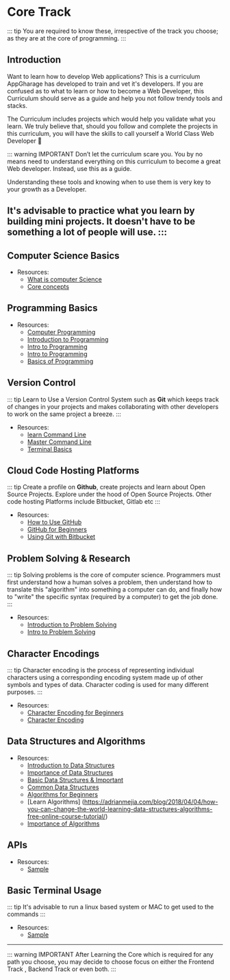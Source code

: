 # Core Track <Badge text="Under Construction" type="warn"/> 
::: tip
You are required to know these, irrespective of the track you choose; as they are at the core 
of programming.
:::


## Introduction
Want to learn how to develop Web applications? This is a curriculum AppGharage has developed to train and vet it's developers. If you are confused as to what to learn or how to become a Web Developer, this Curriculum should serve as a guide and help you not follow trendy tools and stacks.

The Curriculum includes projects which would help you validate what you learn. We truly believe that, should you follow and complete the projects in this curriculum, you will have the skills to call yourself a World Class Web Developer :metal: 

::: warning IMPORTANT
Don’t let the curriculum scare you. You by no means need to understand everything on this curriculum to become a great Web developer. Instead, use this as a guide.

Understanding these tools and knowing when to use them is very key to your growth as a Developer.

It's advisable to practice what you learn by building mini projects. It doesn't have to be something a lot of people will use. 
:::
---


## Computer Science Basics
* Resources: 
    - [What is computer Science](http://interactivepython.org/courselib/static/pythonds/Introduction/WhatIsComputerScience.html)
    - [Core concepts](http://carlcheo.com/compsci)


## Programming Basics
* Resources: 
    - [Computer Programming](http://www.tutorialspoint.com/computer_programming/computer_programming_overview.htm)
    - [Introduction to Programming](http://interactivepython.org/courselib/static/pythonds/Introduction/WhatIsProgramming.html)
    - [Intro to Programming](https://www.freebsd.org/doc/en/books/developers-handbook/tools-programming.html)
    - [Intro to Programming](https://medium.freecodecamp.org/a-gentler-introduction-to-programming-1f57383a1b2c)
    - [Basics of Programming](http://www.tutorialspoint.com/computer_programming/computer_programming_basics.htm)


## Version Control
::: tip
Learn to Use a Version Control System such as **Git**  which keeps track of changes in your projects and makes collaborating with other developers to work on the same project a breeze.
:::
* Resources: 
    - [learn Command Line](https://www.learnenough.com/command-line-tutorial)
    - [Master Command Line](https://openclassrooms.com/en/courses/4614926-learn-the-command-line-in-terminal)
    - [Terminal Basics](https://www.youtube.com/watch?v=5XgBd6rjuDQ)


## Cloud Code Hosting Platforms
::: tip
Create a profile on **Github**, create projects and learn about Open Source Projects.
Explore under the hood of Open Source Projects. Other code hosting Platforms include
Bitbucket, Gitlab etc
:::
* Resources: 
    - [How to Use GitHub](https://www.youtube.com/watch?v=E8TXME3bzNs)
    - [GitHub for Beginners](https://guides.github.com/introduction/git-handbook/)
    - [Using Git with Bitbucket](https://www.atlassian.com/git/tutorials/learn-git-with-bitbucket-cloud)


## Problem Solving & Research 

::: tip
Solving problems is the core of computer science. Programmers must first understand how a human solves a problem, then understand how to translate this "algorithm" into something a computer can do, and finally how to "write" the specific syntax (required by a computer) to get the job done.
:::
* Resources: 
    - [Introduction to Problem Solving](https://ccmit.mit.edu/problem-solving/)
    - [Intro to Problem Solving](https://www.coursera.org/lecture/problem-solving-skills/1-2b-introduction-to-problem-solving-u1ywX)


## Character Encodings

::: tip
Character encoding is the process of representing individual characters using a corresponding encoding system made up of other symbols and types of data. Character coding is used for many different purposes.
:::
* Resources: 
    - [Character Encoding for Beginners](https://www.w3.org/International/articles/definitions-characters/)
    - [Character Encoding](https://www.coursera.org/lecture/technical-support-fundamentals/character-encoding-tRY7l)


## Data Structures and Algorithms
* Resources: 
    - [Introduction to Data Structures](https://www.studytonight.com/data-structures/introduction-to-data-structures.php)
    - [Importance of Data Structures](http://interactivepython.org/courselib/static/pythonds/Introduction/WhyStudyDataStructuresandAbstractDataTypes.html)
    - [Basic Data Structures & Important](http://cs-fundamentals.com/data-structures/introduction-to-data-structures.php)
    - [Common Data Structures](https://medium.freecodecamp.org/10-common-data-structures-explained-with-videos-exercises-aaff6c06fb2b)
    - [Algorithms for Beginners](https://medium.com/yay-its-erica/algorithms-for-beginners-bubble-sort-insertion-sort-merge-sort-29bd5506cc48)
    - [Learn Algorithms] (https://adrianmejia.com/blog/2018/04/04/how-you-can-change-the-world-learning-data-structures-algorithms-free-online-course-tutorial/)
    - [Importance of Algorithms](https://www.topcoder.com/community/data-science/data-science-tutorials/the-importance-of-algorithms)


## APIs
* Resources: 
    - [Sample](/#)
    


## Basic Terminal Usage 
::: tip
It's advisable to run a linux based system or MAC to get used to the commands 
:::
* Resources: 
    - [Sample](/#)

---

::: warning IMPORTANT
After Learning the Core which is required for any path you choose, you may decide to choose focus on either the
Frontend Track , Backend Track or even both. 
:::
